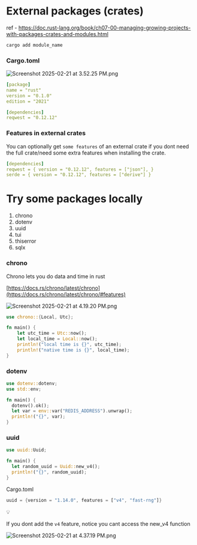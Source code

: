 # External packages (crates)

ref - https://doc.rust-lang.org/book/ch07-00-managing-growing-projects-with-packages-crates-and-modules.html

```rust
cargo add module_name
```

### Cargo.toml

![Screenshot 2025-02-21 at 3.52.25 PM.png](attachment:75ccae9f-f316-483c-b97f-4bc4a52bfae3:Screenshot_2025-02-21_at_3.52.25_PM.png)

```yaml
[package]
name = "rust"
version = "0.1.0"
edition = "2021"

[dependencies]
reqwest = "0.12.12"

```

### Features in external crates

You can optionally get `some features` of an external crate if you dont need the full crate/need some extra features when installing the crate.

```yaml
[dependencies]
reqwest = { version = "0.12.12", features = ["json"], }
serde = { version = "0.12.12", features = ["derive"] }
```

# Try some packages locally

1. chrono
2. dotenv
3. uuid
4. tui
5. thiserror
6. sqlx

### chrono

Chrono lets you do data and time in rust

[https://docs.rs/chrono/latest/chrono](https://docs.rs/chrono/latest/chrono/#features)

![Screenshot 2025-02-21 at 4.19.20 PM.png](attachment:e87ea703-ab7d-45e2-a066-3504ea3a18fd:Screenshot_2025-02-21_at_4.19.20_PM.png)

```rust
use chrono::{Local, Utc};

fn main() {
    let utc_time = Utc::now();
    let local_time = Local::now();
    println!("local time is {}", utc_time);
    println!("native time is {}", local_time);
}

```

### dotenv

```rust
use dotenv::dotenv;
use std::env;

fn main() {
  dotenv().ok();
  let var = env::var("REDIS_ADDRESS").unwrap();
  println!("{}", var);
}
```

### uuid

```rust
use uuid::Uuid;

fn main() {
  let random_uuid = Uuid::new_v4();
  println!("{}", random_uuid);
}

```

Cargo.toml

```rust
uuid = {version = "1.14.0", features = ["v4", "fast-rng"]}
```

<aside>
💡

If you dont add the `v4` feature, notice you cant access the new_v4 function

![Screenshot 2025-02-21 at 4.37.19 PM.png](attachment:eb2af0ff-5ba3-4441-8fa1-fb351eb2af75:Screenshot_2025-02-21_at_4.37.19_PM.png)

</aside>
